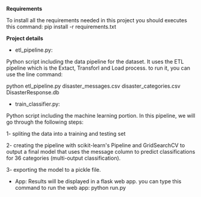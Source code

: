**Requirements**

To install all the requirements needed in this project you should executes this command:
pip install -r requirements.txt

**Project details**
- etl_pipeline.py:

Python script including the data pipeline for the dataset.
It uses the ETL pipeline which is the Extact, Transforl and Load process.
to run it, you can use the line command:

python etl_pipeline.py disaster_messages.csv disaster_categories.csv DisasterResponse.db

- train_classifier.py:

Python script including the machine learning portion. In this pipeline, we will
go through the following steps:

1- spliting the data into a training and testing set

2- creating the pipeline with scikit-learn's Pipeline and GridSearchCV
to output a final model that uses the message column to predict classifications for 36
categories (multi-output classification).

3- exporting the model to a pickle file.

- App:
Results will be displayed in a flask web app. you can type this command to 
run the web app:
python run.py
